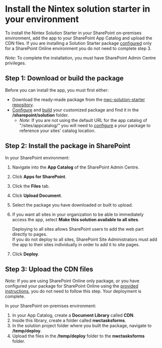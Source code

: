 # Install the Nintex solution starter in your environment
To install the Nintex Solution Starter in your SharePoint on-premises environment, add the app to your SharePoint App Catalog and upload the CDN files. 
If you are installing a Solution Starter package [configured](./configure.md) only for a SharePoint Online environment you do not need to complete step 3.

_Note:_ To complete the installation, you must have SharePoint Admin Centre privileges.

## Step 1: Download or build the package
Before you can install the app, you must first either:
   - Download the ready-made package from the [nwc-solution-starter repository](https://github.com/nintexplatform/nwc-solution-starter).
   - [Configure](./configure.md) and [build](./build.md) your customized package and find it in the **/sharepoint/solution** folder.
     - _Note:_ If you are not using the default URL for the app catalog of "/sites/appcatalog/" you will need to [configure](./configure.md) a your package to reference your sites' catalog location.

## Step 2: Install the package in SharePoint
In your SharePoint environment:
1. Navigate into the **App Catalog** of the SharePoint Admin Centre.
1. Click **Apps for SharePoint**.
1. Click the **Files** tab.
1. Click **Upload Document**.
1. Select the package you have downloaded or built to upload.
1. If you want all sites in your organization to be able to immediately access the app, select **Make this solution available to all sites**.

   Deploying to all sites allows SharePoint users to add the web part directly to pages.  
   If you do not deploy to all sites, SharePoint Site Administrators must add the app to their sites individually in order to add it to site pages.
1. Click **Deploy**.

## Step 3: Upload the CDN files

_Note:_ If you are using SharePoint Online only package, or you have configured your package for SharePoint Online using the [provided instructions](./configure.md), you do not need to follow this step. Your deployment is complete.

In your SharePoint on-premises environment:
1. In your App Catalog, create a **Document Library** called **CDN**.
1. Inside this library, create a folder called **nwctasksforms**.
1. In the solution project folder where you built the package, navigate to **/temp/deploy**.
1. Upload the files in the **/temp/deploy** folder to the **nwctasksforms** folder.
